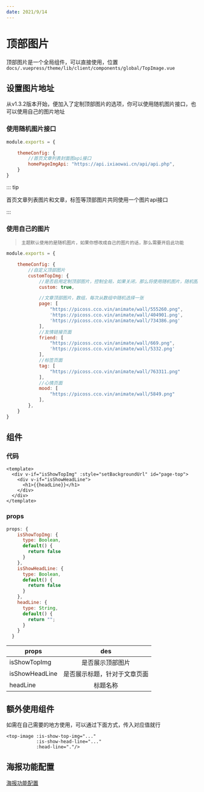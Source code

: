 ```yaml
---
date: 2021/9/14
---
```


# 顶部图片

顶部图片是一个全局组件，可以直接使用，位置`docs/.vuepress/theme/lib/client/components/global/TopImage.vue`



## 设置图片地址 

从v1.3.2版本开始，便加入了定制顶部图片的选项，你可以使用随机图片接口，也可以使用自己的图片地址



### 使用随机图片接口

```js
module.exports = {

    themeConfig: {
		//首页文章列表封面图api接口
        homePageImgApi: "https://api.ixiaowai.cn/api/api.php",
    }
}
```



::: tip

首页文章列表图片和文章，标签等顶部图片共同使用一个图片api接口

:::



### 使用自己的图片

> `主题默认使用的是随机图片，如果你想改成自己的图片的话，那么需要开启此功能`

```js
module.exports = {

    themeConfig: {
		//自定义顶部图片
        customTopImg: {
            //是否启用定制顶部图片，控制全局，如果关闭，那么将使用随机图片，随机图片接口可以自己设置
            custom: true,

            //文章顶部图片，数组，每次从数组中随机选择一张
            page: [
                "https://picoss.cco.vin/animate/wall/555260.png",
                'https://picoss.cco.vin/animate/wall/404901.png',
                'https://picoss.cco.vin/animate/wall/734386.png'
            ],
            //友情链接页面
            friend: [
                "https://picoss.cco.vin/animate/wall/669.png",
                'https://picoss.cco.vin/animate/wall/5332.png'
            ],
            //标签页面
            tag: [
                "https://picoss.cco.vin/animate/wall/763311.png"
            ],
            //心情页面
            mood: [
                "https://picoss.cco.vin/animate/wall/5849.png"
            ],
        },
    }
}
```





## 组件

### 代码

```vue
<template>
  <div v-if="isShowTopImg" :style="setBackgroundUrl" id="page-top">
    <div v-if="isShowHeadLine">
      <h1>{{headLine}}</h1>
    </div>
  </div>
</template>
```



### props

```js
props: {
    isShowTopImg: {
      type: Boolean,
      default() {
        return false
      }
    },
    isShowHeadLine: {
      type: Boolean,
      default() {
        return false
      }
    },
    headLine: {
      type: String,
      default() {
        return "";
      }
    }
  }
```

| props        | des           |
| ------------- |:-------------:|
| isShowTopImg      | 是否展示顶部图片 |
| isShowHeadLine      | 是否展示标题，针对于文章页面      |
| headLine | 标题名称      |



## 额外使用组件

如需在自己需要的地方使用，可以通过下面方式，传入对应值就行

```vue
<top-image :is-show-top-img="..."
           :is-show-head-line="..."
           :head-line="."/>
```





## 海报功能配置

[海报功能配置](./poster.md)
